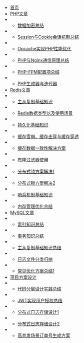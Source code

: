 * [首页](/)
* [PHP文章](#)
* * [数据加密总结](article/php/article_1.md)
* * [Session与Cookie会话机制总结](article/php/article_2.md)
* * [Opcache实现PHP性能优化](article/php/article_4.md)
* * [PHP与Nginx通信原理总结](article/php/article_5.md)
* * [PHP-FPM配置项总结](article/php/article_6.md)
* * [PHP生成器与迭代器](article/php/article_7.md)
* [Redis文章](#)
* * [主从复制基础知识](article/redis/article_1.md)
* * [Redis数据类型以及使用场景](article/redis/article_2.md)  
* * [持久化基础知识](article/redis/article_3.md)  
* * [缓存雪崩、缓存击穿与缓存穿透](article/redis/article_4.md)  
* * [缓存数据一致性解决方案](article/redis/article_5.md)  
* * [布隆过滤器使用](article/redis/article_6.md) 
* * [分布式锁方案解决1](article/redis/article_7.md) 
* * [分布式锁方案解决2](article/redis/article_8.md) 
* * [哨兵机制基础知识](article/redis/article_9.md) 
* * [内存管理优化总结](article/redis/article_10.md) 
* [MySQL文章](#)
* * [索引知识总结](article/mysql/article_1.md)
* * [事务知识总结](article/mysql/article_2.md)  
* * [主从复制基础知识总结](article/mysql/article_3.md)  
* * [日志文件分类归纳](article/mysql/article_4.md)  
* * [常见优化方案总结1](article/mysql/article_5.md)  
* [项目方案设计](#)
* * [代码分层设计实践总结](article/design/article_1.md)
* * [JWT实现用户授权总结](article/design/article_2.md)  
* * [分布式日志存储设计1](article/design/article_3.md)
* * [分布式日志存储设计2](article/design/article_4.md)  
* * [高并发场景订单号生成方案](article/design/article_5.md)  